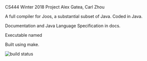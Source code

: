 CS444 Winter 2018 Project
Alex Gatea, Carl Zhou

A full compiler for Joos, a substantial subset of Java. Coded in Java.

Documentation and Java Language Specification in docs.

Executable named 

Built using make.

![build status][1]

[1]: https://travis-ci.com/carlzoo/compiler.svg?token=BVdbVEsUEY6rdb6xbb5N&branch=master

